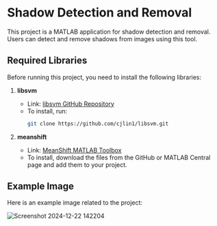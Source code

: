 # Shadow Detection and Removal

This project is a MATLAB application for shadow detection and removal. Users can detect and remove shadows from images using this tool.

## Required Libraries

Before running this project, you need to install the following libraries:

1. **libsvm**  
   - Link: [libsvm GitHub Repository](https://github.com/cjlin1/libsvm)
   - To install, run:
     ```bash
     git clone https://github.com/cjlin1/libsvm.git
     ```

2. **meanshift**  
   - Link: [MeanShift MATLAB Toolbox](https://www.mathworks.com/matlabcentral/fileexchange/28411-meanshift)
   - To install, download the files from the GitHub or MATLAB Central page and add them to your project.

## Example Image

Here is an example image related to the project:

![Screenshot 2024-12-22 142204](https://github.com/user-attachments/assets/a1bf8f0f-e18d-4ca4-9559-ce06d955f150)

